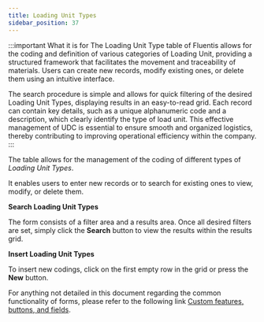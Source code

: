 ```yaml
---
title: Loading Unit Types
sidebar_position: 37
---
```


:::important What it is for 
The Loading Unit Type table of Fluentis allows for the coding and definition of various categories of Loading Unit, providing a structured framework that facilitates the movement and traceability of materials. Users can create new records, modify existing ones, or delete them using an intuitive interface.

The search procedure is simple and allows for quick filtering of the desired Loading Unit Types, displaying results in an easy-to-read grid. Each record can contain key details, such as a unique alphanumeric code and a description, which clearly identify the type of load unit. This effective management of UDC is essential to ensure smooth and organized logistics, thereby contributing to improving operational efficiency within the company.
:::

The table allows for the management of the coding of different types of *Loading Unit Types*.

It enables users to enter new records or to search for existing ones to view, modify, or delete them.

**Search Loading Unit Types**

The form consists of a filter area and a results area. Once all desired filters are set, simply click the **Search** button to view the results within the results grid.

**Insert Loading Unit Types**

To insert new codings, click on the first empty row in the grid or press the **New** button.

For anything not detailed in this document regarding the common functionality of forms, please refer to the following link [Custom features, buttons, and fields](/docs/guide/common).